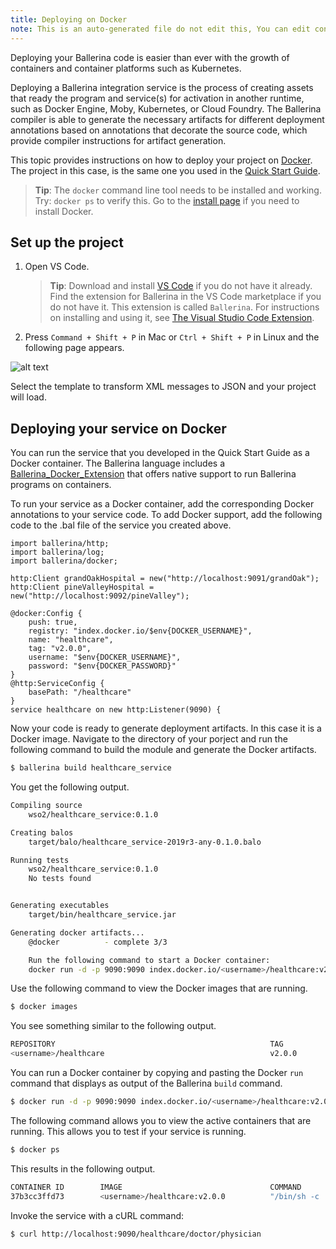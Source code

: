 ```yaml
---
title: Deploying on Docker
note: This is an auto-generated file do not edit this, You can edit content in "ballerina-integrator" repo
---
```


Deploying your Ballerina code is easier than ever with the growth of containers and container platforms such as Kubernetes.

Deploying a Ballerina integration service is the process of creating assets that ready the program and service(s) for activation in another runtime, such as Docker Engine, Moby, Kubernetes, or Cloud Foundry. The Ballerina compiler is able to generate the necessary artifacts for different deployment annotations based on annotations that decorate the source code, which provide compiler instructions for artifact generation.

This topic provides instructions on how to deploy your project on [Docker](https://www.docker.com/). The project in this case, is the same one you used in the [Quick Start Guide](../../get-started/quick-start-guide/).

> **Tip**: The `docker` command line tool needs to be installed and working. Try: `docker ps` to verify this. Go to the [install page](https://get.docker.com/) if you need to install Docker.

## Set up the project 

1. Open VS Code.
   > **Tip**: Download and install [VS Code](https://code.visualstudio.com/Download) if you do not have it already. Find the extension for Ballerina in the VS Code marketplace if you do not have it. This extension is called `Ballerina`. For instructions on installing and using it, see [The Visual Studio Code Extension](https://ballerina.io/learn/tools-ides/vscode-plugin/).

2. Press `Command + Shift + P` in Mac or `Ctrl + Shift + P` in Linux and the following page appears.

![alt text](../../assets/img/vs-code-landing.png)

Select the template to transform XML messages to JSON and your project will load.

## Deploying your service on Docker

You can run the service that you developed in the Quick Start Guide as a Docker container. The Ballerina language includes a [Ballerina_Docker_Extension](https://github.com/ballerinax/docker) that offers native support to run Ballerina programs on containers.

To run your service as a Docker container, add the corresponding Docker annotations to your service code. To add Docker support, add the following code to the .bal file of the service you created above.

```ballerina
import ballerina/http;
import ballerina/log;
import ballerina/docker;

http:Client grandOakHospital = new("http://localhost:9091/grandOak");
http:Client pineValleyHospital = new("http://localhost:9092/pineValley");

@docker:Config {
    push: true,
    registry: "index.docker.io/$env{DOCKER_USERNAME}",
    name: "healthcare",
    tag: "v2.0.0",
    username: "$env{DOCKER_USERNAME}",
    password: "$env{DOCKER_PASSWORD}"
}
@http:ServiceConfig {
    basePath: "/healthcare"
}
service healthcare on new http:Listener(9090) {
```

Now your code is ready to generate deployment artifacts. In this case it is a Docker image. Navigate to the directory of your porject and run the following command to build the module and generate the Docker artifacts.
  
```bash
$ ballerina build healthcare_service
```

You get the following output.

```bash
Compiling source
	wso2/healthcare_service:0.1.0

Creating balos
	target/balo/healthcare_service-2019r3-any-0.1.0.balo

Running tests
    wso2/healthcare_service:0.1.0
	No tests found


Generating executables
	target/bin/healthcare_service.jar

Generating docker artifacts...
	@docker 		 - complete 3/3 

	Run the following command to start a Docker container:
	docker run -d -p 9090:9090 index.docker.io/<username>/healthcare:v2.0.0
```

Use the following command to view the Docker images that are running.

```bash
$ docker images  

```

You see something similar to the following output.

```bash
REPOSITORY                                                TAG                     IMAGE ID            CREATED             SIZE
<username>/healthcare                                     v2.0.0                  c98de901fa4a        13 minutes ago      106MB
```
  
You can run a Docker container by copying and pasting the Docker `run` command that displays as output of the Ballerina `build` command.

```bash
$ docker run -d -p 9090:9090 index.docker.io/<username>/healthcare:v2.0.0

```

The following command allows you to view the active containers that are running. This allows you to test if your service is running.

```bash
$ docker ps  

```

This results in the following output.

```bash
CONTAINER ID        IMAGE                                 COMMAND                  CREATED             STATUS              PORTS                    NAMES
37b3cc3ffd73        <username>/healthcare:v2.0.0          "/bin/sh -c 'java -j…"   6 seconds ago       Up 4 seconds        0.0.0.0:9090->9090/tcp   awesome_hoover
```

Invoke the service with a cURL command:

```bash
$ curl http://localhost:9090/healthcare/doctor/physician  
```
